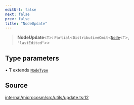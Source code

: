 ```yaml
---
editUrl: false
next: false
prev: false
title: "NodeUpdate"
---
```


> **NodeUpdate**\<`T`\>: `Partial`\<`DistributiveOmit`\<[`Node`](Node.md)\<`T`\>, `"lastEdited"`\>\>

## Type parameters

• **T** extends [`NodeType`](NodeType.md)

## Source

[internal/microcosm/src/utils/update.ts:12](https://github.com/nodenogg-in/alpha-p2p/blob/1896b55/internal/microcosm/src/utils/update.ts#L12)
